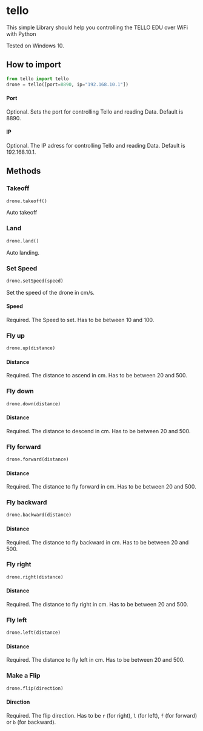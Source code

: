 # tello
This simple Library should help you controlling the TELLO EDU over WiFi with Python

Tested on Windows 10.

## How to import
```python
from tello import tello
drone = tello([port=8890, ip="192.168.10.1"])
```
#### Port
Optional. Sets the port for controlling Tello and reading Data. Default is 8890.
#### IP
Optional. The IP adress for controlling Tello and reading Data. Default is 192.168.10.1.

## Methods
### Takeoff
```python
drone.takeoff()
```
Auto takeoff
### Land
```python
drone.land()
```
Auto landing.
### Set Speed
```python
drone.setSpeed(speed)
```
Set the speed of the drone in cm/s.
#### Speed
Required. The Speed to set. Has to be between 10 and 100.
### Fly up
```python
drone.up(distance)
```
#### Distance
Required. The distance to ascend in cm. Has to be between 20 and 500.
### Fly down
```python
drone.down(distance)
```
#### Distance
Required. The distance to descend in cm. Has to be between 20 and 500.
### Fly forward
```python
drone.forward(distance)
```
#### Distance
Required. The distance to fly forward in cm. Has to be between 20 and 500.
### Fly backward
```python
drone.backward(distance)
```
#### Distance
Required. The distance to fly backward in cm. Has to be between 20 and 500.
### Fly right
```python
drone.right(distance)
```
#### Distance
Required. The distance to fly right in cm. Has to be between 20 and 500.
### Fly left
```python
drone.left(distance)
```
#### Distance
Required. The distance to fly left in cm. Has to be between 20 and 500.
### Make a Flip
```python
drone.flip(direction)
```
#### Direction
Required. The flip direction. Has to be `r` (for right), `l` (for left), `f` (for forward) or `b` (for backward).